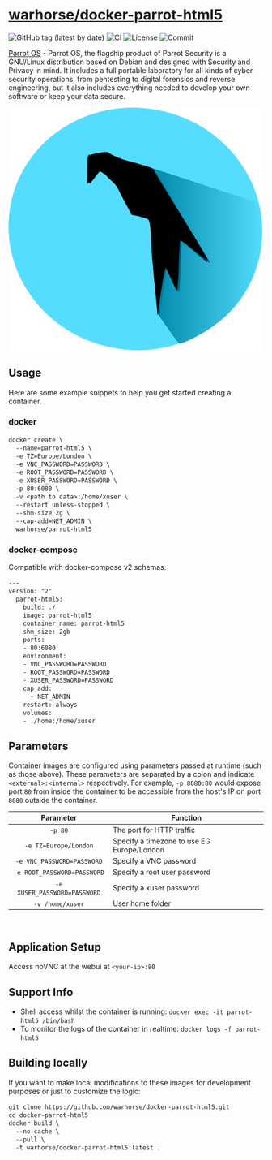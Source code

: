 # [warhorse/docker-parrot-html5](https://github.com/war-horse/docker-parrot-html5)

![GitHub tag (latest by date)](https://img.shields.io/github/v/tag/warhorse/docker-parrot-html5)
[![CI](https://github.com/warhorse/docker-parrot-html5/workflows/Docker/badge.svg?event=push)](https://github.com/warhorse/docker-parrot-html5/actions?query=workflow%3ADocker)
![License](https://img.shields.io/github/license/warhorse/docker-parrot-html5)
![Commit](https://img.shields.io/github/last-commit/warhorse/docker-parrot-html5)

[Parrot OS](https://www.parrotsec.org/) - Parrot OS, the flagship product of Parrot Security is a GNU/Linux distribution based on Debian and designed with Security and Privacy in mind. It includes a full portable laboratory for all kinds of cyber security operations, from pentesting to digital forensics and reverse engineering, but it also includes everything needed to develop your own software or keep your data secure.


![Parrot OS](images/parrot_os_logo.png)

## Usage

Here are some example snippets to help you get started creating a container.

### docker

```
docker create \
  --name=parrot-html5 \
  -e TZ=Europe/London \
  -e VNC_PASSWORD=PASSWORD \
  -e ROOT_PASSWORD=PASSWORD \
  -e XUSER_PASSWORD=PASSWORD \
  -p 80:6080 \
  -v <path to data>:/home/xuser \
  --restart unless-stopped \
  --shm-size 2g \
  --cap-add=NET_ADMIN \
  warhorse/parrot-html5
```

### docker-compose

Compatible with docker-compose v2 schemas.

```
---
version: "2"
  parrot-html5:
    build: ./
    image: parrot-html5
    container_name: parrot-html5
    shm_size: 2gb
    ports:
    - 80:6080
    environment:
    - VNC_PASSWORD=PASSWORD
    - ROOT_PASSWORD=PASSWORD
    - XUSER_PASSWORD=PASSWORD
    cap_add:
      - NET_ADMIN
    restart: always
    volumes:
    - ./home:/home/xuser
```

## Parameters

Container images are configured using parameters passed at runtime (such as those above). These parameters are separated by a colon and indicate `<external>:<internal>` respectively. For example, `-p 8080:80` would expose port `80` from inside the container to be accessible from the host's IP on port `8080` outside the container.

| Parameter | Function |
| :----: | --- |
| `-p 80` | The port for HTTP traffic |
| `-e TZ=Europe/London` | Specify a timezone to use EG Europe/London|
| `-e VNC_PASSWORD=PASSWORD` | Specify a VNC password|
| `-e ROOT_PASSWORD=PASSWORD` | Specify a root user password|
| `-e XUSER_PASSWORD=PASSWORD` | Specify a xuser password|
| `-v /home/xuser` | User home folder |

&nbsp;
## Application Setup

Access noVNC at the webui at `<your-ip>:80`



## Support Info

* Shell access whilst the container is running: `docker exec -it parrot-html5 /bin/bash`
* To monitor the logs of the container in realtime: `docker logs -f parrot-html5`

## Building locally

If you want to make local modifications to these images for development purposes or just to customize the logic:
```
git clone https://github.com/warhorse/docker-parrot-html5.git
cd docker-parrot-html5
docker build \
  --no-cache \
  --pull \
  -t warhorse/docker-parrot-html5:latest .
```
